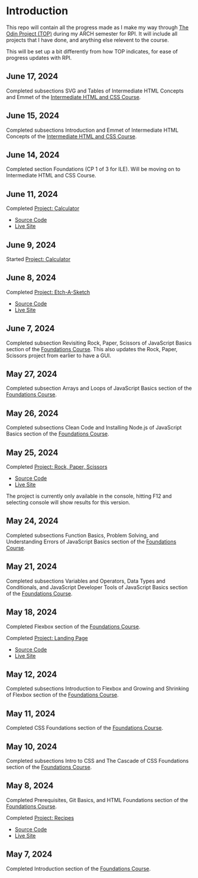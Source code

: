 # Introduction

This repo will contain all the progress made as I make my way through [The Odin Project (TOP)](https://www.theodinproject.com/) during my ARCH semester for RPI. It will include all projects that I have done, and anything else relevent to the course.

This will be set up a bit differently from how TOP indicates, for ease of progress updates with RPI.

## June 17, 2024

Completed subsections SVG and Tables of Intermediate HTML Concepts and Emmet of the [Intermediate HTML and CSS Course](https://www.theodinproject.com/paths/full-stack-javascript/courses/intermediate-html-and-css).

## June 15, 2024

Completed subsections Introduction and Emmet of Intermediate HTML Concepts of the [Intermediate HTML and CSS Course](https://www.theodinproject.com/paths/full-stack-javascript/courses/intermediate-html-and-css).

## June 14, 2024

Completed section Foundations (CP 1 of 3 for ILE). Will be moving on to Intermediate HTML and CSS Course.

## June 11, 2024

Completed [Project: Calculator](https://www.theodinproject.com/lessons/foundations-calculator)
- [Source Code](https://github.com/Fuzzabee/odin-calculator)
- [Live Site](https://fuzzabee.github.io/odin-calculator/)

## June 9, 2024

Started [Project: Calculator](https://www.theodinproject.com/lessons/foundations-calculator)

## June 8, 2024

Completed [Project: Etch-A-Sketch](https://www.theodinproject.com/lessons/foundations-etch-a-sketch)
- [Source Code](https://github.com/Fuzzabee/odin-etch-a-sketch)
- [Live Site](https://fuzzabee.github.io/odin-etch-a-sketch/)

## June 7, 2024

Completed subsection Revisiting Rock, Paper, Scissors of JavaScript Basics section of the [Foundations Course](https://www.theodinproject.com/paths/foundations/courses/foundations). This also updates the Rock, Paper, Scissors project from earlier to have a GUI.

## May 27, 2024

Completed subsection Arrays and Loops of JavaScript Basics section of the [Foundations Course](https://www.theodinproject.com/paths/foundations/courses/foundations).

## May 26, 2024

Completed subsections Clean Code and Installing Node.js of JavaScript Basics section of the [Foundations Course](https://www.theodinproject.com/paths/foundations/courses/foundations).

## May 25, 2024

Completed [Project: Rock, Paper, Scissors](https://www.theodinproject.com/lessons/foundations-rock-paper-scissors)
- [Source Code](https://github.com/Fuzzabee/odin-rock-paper-scissors)
- [Live Site](https://fuzzabee.github.io/odin-rock-paper-scissors/)

The project is currently only available in the console, hitting F12 and selecting console will show results for this version.

## May 24, 2024

Completed subsections Function Basics, Problem Solving, and Understanding Errors of JavaScript Basics section of the [Foundations Course](https://www.theodinproject.com/paths/foundations/courses/foundations).

## May 21, 2024

Completed subsections Variables and Operators, Data Types and Conditionals, and JavaScript Developer Tools of JavaScript Basics section of the [Foundations Course](https://www.theodinproject.com/paths/foundations/courses/foundations).

## May 18, 2024

Completed Flexbox section of the [Foundations Course](https://www.theodinproject.com/paths/foundations/courses/foundations).

Completed [Project: Landing Page](https://www.theodinproject.com/lessons/foundations-landing-page)
- [Source Code](https://github.com/Fuzzabee/odin-landing-page)
- [Live Site](https://fuzzabee.github.io/odin-landing-page/)

## May 12, 2024

Completed subsections Introduction to Flexbox and Growing and Shrinking of Flexbox section of the [Foundations Course](https://www.theodinproject.com/paths/foundations/courses/foundations).

## May 11, 2024

Completed CSS Foundations section of the [Foundations Course](https://www.theodinproject.com/paths/foundations/courses/foundations).

## May 10, 2024

Completed subsections Intro to CSS and The Cascade of CSS Foundations section of the [Foundations Course](https://www.theodinproject.com/paths/foundations/courses/foundations).

## May 8, 2024

Completed Prerequisites, Git Basics, and HTML Foundations section of the [Foundations Course](https://www.theodinproject.com/paths/foundations/courses/foundations).

Completed [Project: Recipes](https://www.theodinproject.com/lessons/foundations-recipes)
- [Source Code](https://github.com/Fuzzabee/odin-recipes)
- [Live Site](https://fuzzabee.github.io/odin-recipes/)

## May 7, 2024

Completed Introduction section of the [Foundations Course](https://www.theodinproject.com/paths/foundations/courses/foundations).
